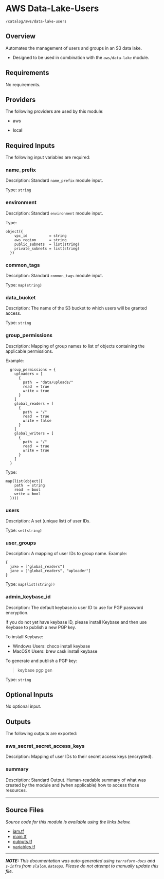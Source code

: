 # AWS Data-Lake-Users

`/catalog/aws/data-lake-users`

## Overview

Automates the management of users and groups in an S3 data lake.

- Designed to be used in combination with the `aws/data-lake` module.

## Requirements

No requirements.

## Providers

The following providers are used by this module:

- aws

- local

## Required Inputs

The following input variables are required:

### name_prefix

Description: Standard `name_prefix` module input.

Type: `string`

### environment

Description: Standard `environment` module input.

Type:

```hcl
object({
    vpc_id          = string
    aws_region      = string
    public_subnets  = list(string)
    private_subnets = list(string)
  })
```

### common_tags

Description: Standard `common_tags` module input.

Type: `map(string)`

### data_bucket

Description: The name of the S3 bucket to which users will be granted access.

Type: `string`

### group_permissions

Description: Mapping of group names to list of objects containing the applicable permissions.

Example:

```
  group_permissions = {
    uploaders = [
      {
        path  = "data/uploads/"
        read  = true
        write = true
      }
    ]
    global_readers = [
      {
        path  = "/"
        read  = true
        write = false
      }
    ]
    global_writers = [
      {
        path  = "/"
        read  = true
        write = true
      }
    ]
  }
```

Type:

```hcl
map(list(object({
    path  = string
    read  = bool
    write = bool
  })))
```

### users

Description: A set (unique list) of user IDs.

Type: `set(string)`

### user_groups

Description: A mapping of user IDs to group name.
Example:

```
{
  jake = ["global_readers"]
  jane = ["global_readers", "uploader"]
}
```

Type: `map(list(string))`

### admin_keybase_id

Description: The default keybase.io user ID to use for PGP password encryption.

If you do not yet have keybase ID, please install Keybase and then use Keybase to publish a new PGP key.

To install Keybase:

- Windows Users: choco install keybase
- MacOSX Users: brew cask install keybase

To generate and publish a PGP key:

> keybase pgp gen

Type: `string`

## Optional Inputs

No optional input.

## Outputs

The following outputs are exported:

### aws_secret_secret_access_keys

Description: Mapping of user IDs to their secret access keys (encrypted).

### summary

Description: Standard Output. Human-readable summary of what was created
by the module and (when applicable) how to access those
resources.

---

## Source Files

_Source code for this module is available using the links below._

- [iam.tf](https://github.com/slalom-ggp/dataops-infra/tree/main//catalog/aws/data-lake-users/iam.tf)
- [main.tf](https://github.com/slalom-ggp/dataops-infra/tree/main//catalog/aws/data-lake-users/main.tf)
- [outputs.tf](https://github.com/slalom-ggp/dataops-infra/tree/main//catalog/aws/data-lake-users/outputs.tf)
- [variables.tf](https://github.com/slalom-ggp/dataops-infra/tree/main//catalog/aws/data-lake-users/variables.tf)

---

_**NOTE:** This documentation was auto-generated using
`terraform-docs` and `s-infra` from `slalom.dataops`.
Please do not attempt to manually update this file._

